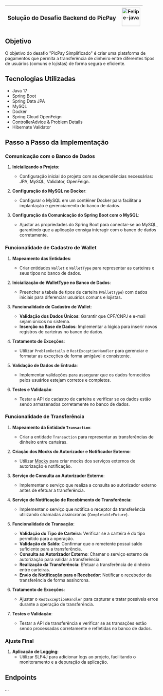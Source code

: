 | <h3> Solução do Desafio Backend do PicPay </h3> | <img align="right" alt="Felipe-java" height="60" width="60" src="https://brunograna.notion.site/image/https%3A%2F%2Fpbs.twimg.com%2Fprofile_images%2F1605198751085330434%2FUA6nxH1G_400x400.jpg?table=block&id=cf14e138-affe-4c34-b2d1-403d1f2a5443&spaceId=2fe2240a-665d-4d59-85b5-2d735afdb7d3&width=250&userId=&cache=v2"> |
|--------------------------------------|--------------------------------------------------------------------------------------------------------------------------------------------------------------------|

## Objetivo 
O objetivo do desafio "PicPay Simplificado" é criar uma plataforma de pagamentos que permita a transferência de dinheiro entre diferentes tipos de usuários (comuns e lojistas) de forma segura e eficiente. 


## Tecnologias Utilizadas

* Java 17
* Spring Boot
* Spring Data JPA
* MySQL
* Docker
* Spring Cloud OpenFeign
* ControllerAdvice & Problem Details
* Hibernate Validator

## Passo a Passo da Implementação

### Comunicação com o Banco de Dados

1. **Inicializando o Projeto**:
   - Configuração inicial do projeto com as dependências necessárias: JPA, MySQL, Validator, OpenFeign.

2. **Configuração do MySQL no Docker**:
   - Configurar o MySQL em um contêiner Docker para facilitar a implantação e gerenciamento do banco de dados.

3. **Configuração da Comunicação do Spring Boot com o MySQL**:
   - Ajustar as propriedades do Spring Boot para conectar-se ao MySQL, garantindo que a aplicação consiga interagir com o banco de dados corretamente.

### Funcionalidade de Cadastro de Wallet

1. **Mapeamento das Entidades**:
   - Criar entidades `Wallet` e `WalletType` para representar as carteiras e seus tipos no banco de dados.

2. **Inicialização de WalletType no Banco de Dados**:
   - Preencher a tabela de tipos de carteira (`WalletType`) com dados iniciais para diferenciar usuários comuns e lojistas.

3. **Funcionalidade de Cadastro de Wallet**:
   - **Validação dos Dados Únicos**: Garantir que CPF/CNPJ e e-mail sejam únicos no sistema.
   - **Inserção na Base de Dados**: Implementar a lógica para inserir novos registros de carteiras no banco de dados.

4. **Tratamento de Exceções**:
   - Utilizar `ProblemDetails` e `RestExceptionHandler` para gerenciar e formatar as exceções de forma amigável e consistente.

5. **Validação de Dados de Entrada**:
   - Implementar validações para assegurar que os dados fornecidos pelos usuários estejam corretos e completos.

6. **Testes e Validação**:
   - Testar a API de cadastro de carteira e verificar se os dados estão sendo armazenados corretamente no banco de dados.

### Funcionalidade de Transferência

1. **Mapeamento da Entidade `Transaction`**:
   - Criar a entidade `Transaction` para representar as transferências de dinheiro entre carteiras.

2. **Criação dos Mocks do Autorizador e Notificador Externo**:
   - Utilizar [Mocky](https://designer.mocky.io/) para criar mocks dos serviços externos de autorização e notificação.

3. **Serviço de Consulta ao Autorizador Externo**:
   - Implementar o serviço que realiza a consulta ao autorizador externo antes de efetuar a transferência.

4. **Serviço de Notificação de Recebimento de Transferência**:
   - Implementar o serviço que notifica o receptor da transferência utilizando chamadas assíncronas (`CompletableFuture`).

5. **Funcionalidade de Transação**:
   - **Validação do Tipo de Carteira**: Verificar se a carteira é do tipo permitido para a operação.
   - **Validação do Saldo**: Confirmar que o remetente possui saldo suficiente para a transferência.
   - **Consulta ao Autorizador Externo**: Chamar o serviço externo de autorização para validar a transferência.
   - **Realização da Transferência**: Efetuar a transferência de dinheiro entre carteiras.
   - **Envio de Notificação para o Recebedor**: Notificar o recebedor da transferência de forma assíncrona.

6. **Tratamento de Exceções**:
   - Ajustar o `RestExceptionHandler` para capturar e tratar possíveis erros durante a operação de transferência.

7. **Testes e Validação**:
   - Testar a API de transferência e verificar se as transações estão sendo processadas corretamente e refletidas no banco de dados.

### Ajuste Final

1. **Aplicação de Logging**:
   - Utilizar SLF4J para adicionar logs ao projeto, facilitando o monitoramento e a depuração da aplicação.

## Endpoints

...
